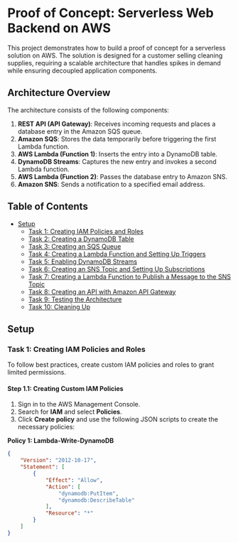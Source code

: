 # Proof of Concept: Serverless Web Backend on AWS

This project demonstrates how to build a proof of concept for a serverless solution on AWS. The solution is designed for a customer selling cleaning supplies, requiring a scalable architecture that handles spikes in demand while ensuring decoupled application components.

## Architecture Overview

The architecture consists of the following components:

1. **REST API (API Gateway)**: Receives incoming requests and places a database entry in the Amazon SQS queue.
2. **Amazon SQS**: Stores the data temporarily before triggering the first Lambda function.
3. **AWS Lambda (Function 1)**: Inserts the entry into a DynamoDB table.
4. **DynamoDB Streams**: Captures the new entry and invokes a second Lambda function.
5. **AWS Lambda (Function 2)**: Passes the database entry to Amazon SNS.
6. **Amazon SNS**: Sends a notification to a specified email address.

## Table of Contents

- [Setup](#setup)
  - [Task 1: Creating IAM Policies and Roles](#task-1-creating-iam-policies-and-roles)
  - [Task 2: Creating a DynamoDB Table](#task-2-creating-a-dynamodb-table)
  - [Task 3: Creating an SQS Queue](#task-3-creating-an-sqs-queue)
  - [Task 4: Creating a Lambda Function and Setting Up Triggers](#task-4-creating-a-lambda-function-and-setting-up-triggers)
  - [Task 5: Enabling DynamoDB Streams](#task-5-enabling-dynamodb-streams)
  - [Task 6: Creating an SNS Topic and Setting Up Subscriptions](#task-6-creating-an-sns-topic-and-setting-up-subscriptions)
  - [Task 7: Creating a Lambda Function to Publish a Message to the SNS Topic](#task-7-creating-a-lambda-function-to-publish-a-message-to-the-sns-topic)
  - [Task 8: Creating an API with Amazon API Gateway](#task-8-creating-an-api-with-amazon-api-gateway)
  - [Task 9: Testing the Architecture](#task-9-testing-the-architecture)
  - [Task 10: Cleaning Up](#task-10-cleaning-up)

## Setup

### Task 1: Creating IAM Policies and Roles

To follow best practices, create custom IAM policies and roles to grant limited permissions.

#### Step 1.1: Creating Custom IAM Policies

1. Sign in to the AWS Management Console.
2. Search for **IAM** and select **Policies**.
3. Click **Create policy** and use the following JSON scripts to create the necessary policies:

**Policy 1: Lambda-Write-DynamoDB**
```json
{
    "Version": "2012-10-17",
    "Statement": [
        {
            "Effect": "Allow",
            "Action": [
                "dynamodb:PutItem",
                "dynamodb:DescribeTable"
            ],
            "Resource": "*"
        }
    ]
}
